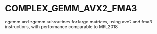 # COMPLEX_GEMM_AVX2_FMA3
cgemm and zgemm subroutines for large matrices, using avx2 and fma3 instructions, with performance comparable to MKL2018
